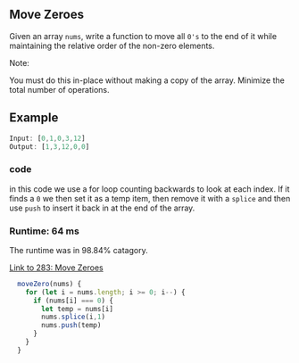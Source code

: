 ## Move Zeroes

Given an array `nums`, write a function to move all `0's` to the end of it while maintaining the relative order of the non-zero elements.

Note:

You must do this in-place without making a copy of the array.
Minimize the total number of operations.

## Example

```javascript
Input: [0,1,0,3,12]
Output: [1,3,12,0,0]
```

### code

in this code we use a for loop counting backwards to look at each index. If it finds a `0` we then set it as a temp item, then remove it with a `splice` and then use `push` to insert it back in at the end of the array.


### Runtime: 64 ms
The runtime was in 98.84% catagory.


[Link to 283: Move Zeroes](https://leetcode.com/problems/move-zeroes/description/)

```javascript
  moveZero(nums) {
    for (let i = nums.length; i >= 0; i--) {
      if (nums[i] === 0) {
        let temp = nums[i]
        nums.splice(i,1)
        nums.push(temp)
      }
    }
  }
  ```
